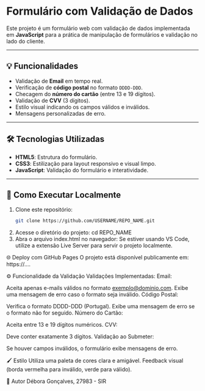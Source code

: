 # Formulário com Validação de Dados

Este projeto é um formulário web com validação de dados implementada em **JavaScript** para a prática de manipulação de formulários e validação no lado do cliente.

---

## 💡 **Funcionalidades**
- Validação de **Email** em tempo real.
- Verificação de **código postal** no formato `DDDD-DDD`.
- Checagem do **número do cartão** (entre 13 e 19 dígitos).
- Validação de **CVV** (3 dígitos).
- Estilo visual indicando os campos válidos e inválidos.
- Mensagens personalizadas de erro.

---

## 🛠️ **Tecnologias Utilizadas**
- **HTML5**: Estrutura do formulário.
- **CSS3**: Estilização para layout responsivo e visual limpo.
- **JavaScript**: Validação do formulário e interatividade.

---

## 🚀 **Como Executar Localmente**
1. Clone este repositório:
   ```bash
   git clone https://github.com/USERNAME/REPO_NAME.git
2. Acesse o diretório do projeto:
   cd REPO_NAME
3. Abra o arquivo index.html no navegador:
   Se estiver usando VS Code, utilize a extensão Live Server para servir o projeto localmente.

🌐 Deploy com GitHub Pages
O projeto está disponível publicamente em: https://....

⚙️ Funcionalidade da Validação
Validações Implementadas:
Email:

Aceita apenas e-mails válidos no formato exemplo@dominio.com.
Exibe uma mensagem de erro caso o formato seja inválido.
Código Postal:

Verifica o formato DDDD-DDD (Portugal).
Exibe uma mensagem de erro se o formato não for seguido.
Número do Cartão:

Aceita entre 13 e 19 dígitos numéricos.
CVV:

Deve conter exatamente 3 dígitos.
Validação ao Submeter:

Se houver campos inválidos, o formulário exibe mensagens de erro.

🖌️ Estilo
Utiliza uma paleta de cores clara e amigável.
Feedback visual (borda vermelha para inválido, verde para válido).

📄 Autor
Débora Gonçalves, 27983 - SIR


